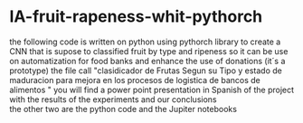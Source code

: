 # IA-fruit-rapeness-whit-pythorch
the following code is written  on python using pythorch  library to create a CNN that is supose to classified fruit by type  and ripeness so it can be use on automatization for food banks and enhance  the use of donations (it´s a prototype)
the file call  "clasidicador de Frutas Segun su Tipo y estado de maduracion para mejora en los procesos de logistica de bancos de alimentos " you will find  a power point presentation in Spanish of the project with the results of the experiments and our conclusions  
the other two are the python code and the Jupiter notebooks
